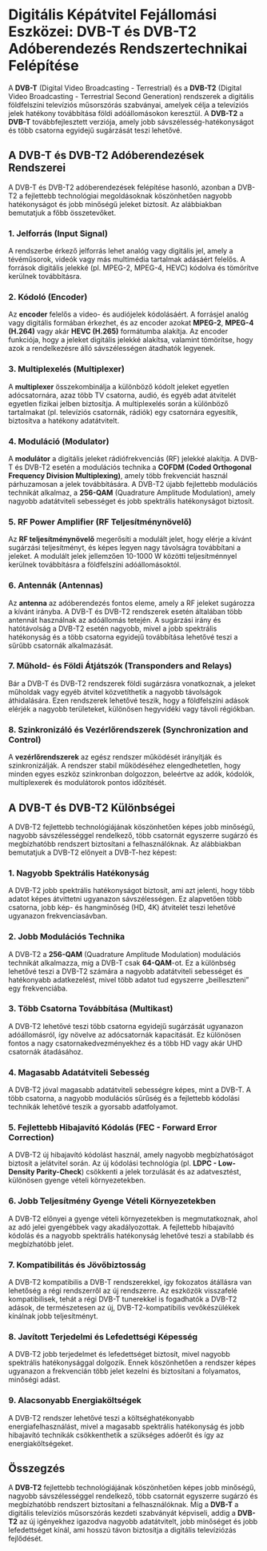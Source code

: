 # Digitális Képátvitel Fejállomási Eszközei: DVB-T és DVB-T2 Adóberendezés Rendszertechnikai Felépítése

A **DVB-T** (Digital Video Broadcasting - Terrestrial) és a **DVB-T2** (Digital Video Broadcasting - Terrestrial Second Generation) rendszerek a digitális földfelszíni televíziós műsorszórás szabványai, amelyek célja a televíziós jelek hatékony továbbítása földi adóállomásokon keresztül. A **DVB-T2** a **DVB-T** továbbfejlesztett verziója, amely jobb sávszélesség-hatékonyságot és több csatorna egyidejű sugárzását teszi lehetővé.

## A DVB-T és DVB-T2 Adóberendezések Rendszerei

A DVB-T és DVB-T2 adóberendezések felépítése hasonló, azonban a DVB-T2 a fejlettebb technológiai megoldásoknak köszönhetően nagyobb hatékonyságot és jobb minőségű jeleket biztosít. Az alábbiakban bemutatjuk a főbb összetevőket.

### 1. Jelforrás (Input Signal)
A rendszerbe érkező jelforrás lehet analóg vagy digitális jel, amely a tévéműsorok, videók vagy más multimédia tartalmak adásáért felelős. A források digitális jelekké (pl. MPEG-2, MPEG-4, HEVC) kódolva és tömörítve kerülnek továbbításra.

### 2. Kódoló (Encoder)
Az **encoder** felelős a video- és audiójelek kódolásáért. A forrásjel analóg vagy digitális formában érkezhet, és az encoder azokat **MPEG-2**, **MPEG-4 (H.264)** vagy akár **HEVC (H.265)** formátumba alakítja. Az encoder funkciója, hogy a jeleket digitális jelekké alakítsa, valamint tömörítse, hogy azok a rendelkezésre álló sávszélességen átadhatók legyenek.

### 3. Multiplexelés (Multiplexer)
A **multiplexer** összekombinálja a különböző kódolt jeleket egyetlen adócsatornára, azaz több TV csatorna, audió, és egyéb adat átvitelét egyetlen fizikai jelben biztosítja. A multiplexelés során a különböző tartalmakat (pl. televíziós csatornák, rádiók) egy csatornára egyesítik, biztosítva a hatékony adatátvitelt.

### 4. Moduláció (Modulator)
A **modulátor** a digitális jeleket rádiófrekvenciás (RF) jelekké alakítja. A DVB-T és DVB-T2 esetén a modulációs technika a **COFDM (Coded Orthogonal Frequency Division Multiplexing)**, amely több frekvenciát használ párhuzamosan a jelek továbbítására. A DVB-T2 újabb fejlettebb modulációs technikát alkalmaz, a **256-QAM** (Quadrature Amplitude Modulation), amely nagyobb adatátviteli sebességet és jobb spektrális hatékonyságot biztosít.

### 5. RF Power Amplifier (RF Teljesítménynövelő)
Az **RF teljesítménynövelő** megerősíti a modulált jelet, hogy elérje a kívánt sugárzási teljesítményt, és képes legyen nagy távolságra továbbítani a jeleket. A modulált jelek jellemzően 10-1000 W közötti teljesítménnyel kerülnek továbbításra a földfelszíni adóállomásoktól.

### 6. Antennák (Antennas)
Az **antenna** az adóberendezés fontos eleme, amely a RF jeleket sugározza a kívánt irányba. A DVB-T és DVB-T2 rendszerek esetén általában több antennát használnak az adóállomás tetején. A sugárzási irány és hatótávolság a DVB-T2 esetén nagyobb, mivel a jobb spektrális hatékonyság és a több csatorna egyidejű továbbítása lehetővé teszi a sűrűbb csatornák alkalmazását.

### 7. Műhold- és Földi Átjátszók (Transponders and Relays)
Bár a DVB-T és DVB-T2 rendszerek földi sugárzásra vonatkoznak, a jeleket műholdak vagy egyéb átvitel közvetíthetik a nagyobb távolságok áthidalására. Ezen rendszerek lehetővé teszik, hogy a földfelszíni adások elérjék a nagyobb területeket, különösen hegyvidéki vagy távoli régiókban.

### 8. Szinkronizáló és Vezérlőrendszerek (Synchronization and Control)
A **vezérlőrendszerek** az egész rendszer működését irányítják és szinkronizálják. A rendszer stabil működéséhez elengedhetetlen, hogy minden egyes eszköz szinkronban dolgozzon, beleértve az adók, kódolók, multiplexerek és modulátorok pontos időzítését.

## A DVB-T és DVB-T2 Különbségei

A DVB-T2 fejlettebb technológiájának köszönhetően képes jobb minőségű, nagyobb sávszélességgel rendelkező, több csatornát egyszerre sugárzó és megbízhatóbb rendszert biztosítani a felhasználóknak. Az alábbiakban bemutatjuk a DVB-T2 előnyeit a DVB-T-hez képest:

### 1. Nagyobb Spektrális Hatékonyság
A DVB-T2 jobb spektrális hatékonyságot biztosít, ami azt jelenti, hogy több adatot képes átvittetni ugyanazon sávszélességen. Ez alapvetően több csatorna, jobb kép- és hangminőség (HD, 4K) átvitelét teszi lehetővé ugyanazon frekvenciasávban.

### 2. Jobb Modulációs Technika
A DVB-T2 a **256-QAM** (Quadrature Amplitude Modulation) modulációs technikát alkalmazza, míg a DVB-T csak **64-QAM**-ot. Ez a különbség lehetővé teszi a DVB-T2 számára a nagyobb adatátviteli sebességet és hatékonyabb adatkezelést, mivel több adatot tud egyszerre „beilleszteni” egy frekvenciába.

### 3. Több Csatorna Továbbítása (Multikast)
A DVB-T2 lehetővé teszi több csatorna egyidejű sugárzását ugyanazon adóállomásról, így növelve az adócsatornák kapacitását. Ez különösen fontos a nagy csatornakedvezményekhez és a több HD vagy akár UHD csatornák átadásához.

### 4. Magasabb Adatátviteli Sebesség
A DVB-T2 jóval magasabb adatátviteli sebességre képes, mint a DVB-T. A több csatorna, a nagyobb modulációs sűrűség és a fejlettebb kódolási technikák lehetővé teszik a gyorsabb adatfolyamot.

### 5. Fejlettebb Hibajavító Kódolás (FEC - Forward Error Correction)
A DVB-T2 új hibajavító kódolást használ, amely nagyobb megbízhatóságot biztosít a jelátvitel során. Az új kódolási technológia (pl. **LDPC - Low-Density Parity-Check**) csökkenti a jelek torzulását és az adatvesztést, különösen gyenge vételi környezetekben.

### 6. Jobb Teljesítmény Gyenge Vételi Környezetekben
A DVB-T2 előnyei a gyenge vételi környezetekben is megmutatkoznak, ahol az adó jelei gyengébbek vagy akadályozottak. A fejlettebb hibajavító kódolás és a nagyobb spektrális hatékonyság lehetővé teszi a stabilabb és megbízhatóbb jelet.

### 7. Kompatibilitás és Jövőbiztosság
A DVB-T2 kompatibilis a DVB-T rendszerekkel, így fokozatos átállásra van lehetőség a régi rendszerről az új rendszerre. Az eszközök visszafelé kompatibilisek, tehát a régi DVB-T tunerekkel is fogadhatók a DVB-T2 adások, de természetesen az új, DVB-T2-kompatibilis vevőkészülékek kínálnak jobb teljesítményt.

### 8. Javított Terjedelmi és Lefedettségi Képesség
A DVB-T2 jobb terjedelmet és lefedettséget biztosít, mivel nagyobb spektrális hatékonysággal dolgozik. Ennek köszönhetően a rendszer képes ugyanazon a frekvencián több jelet kezelni és biztosítani a folyamatos, minőségi adást.

### 9. Alacsonyabb Energiaköltségek
A DVB-T2 rendszer lehetővé teszi a költséghatékonyabb energiafelhasználást, mivel a magasabb spektrális hatékonyság és jobb hibajavító technikák csökkenthetik a szükséges adóerőt és így az energiaköltségeket.

## Összegzés

A **DVB-T2** fejlettebb technológiájának köszönhetően képes jobb minőségű, nagyobb sávszélességgel rendelkező, több csatornát egyszerre sugárzó és megbízhatóbb rendszert biztosítani a felhasználóknak. Míg a **DVB-T** a digitális televíziós műsorszórás kezdeti szabványát képviseli, addig a **DVB-T2** az új igényekhez igazodva nagyobb adatátvitelt, jobb minőséget és jobb lefedettséget kínál, ami hosszú távon biztosítja a digitális televíziózás fejlődését.
